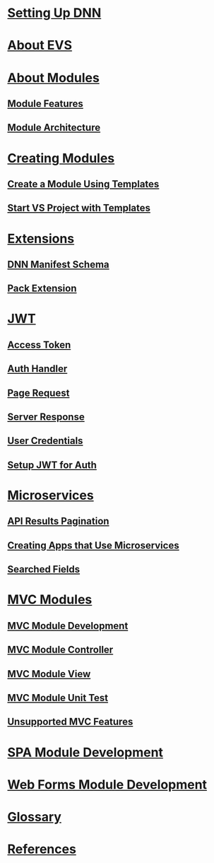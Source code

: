 # [Setting Up DNN](xref:set-up-dnn)
# [About EVS](xref:about-evs)
# [About Modules](xref:developers-about-modules-overview)
## [Module Features](xref:module-features)
## [Module Architecture](xref:module-architecture)
# [Creating Modules](xref:developers-creating-modules-overview)
## [Create a Module Using Templates](xref:create-module-using-templates)
## [Start VS Project with Templates](xref:start-vs-project-with-templates)
# [Extensions](xref:developers-extensions-overview)
## [DNN Manifest Schema](xref:dnn-manifest-schema)
## [Pack Extension](xref:developers-pack-extension)
# [JWT](xref:developers-jwt-overview)
## [Access Token](xref:developers-jwt-access-token)
## [Auth Handler](xref:developers-jwt-auth-handler)
## [Page Request](xref:developers-jwt-page-request)
## [Server Response](xref:developers-jwt-server-response)
## [User Credentials](xref:developers-jwt-user-credentials)
## [Setup JWT for Auth](xref:developers-setup-jwt-for-auth)
# [Microservices](xref:developers-microservices-overview)
## [API Results Pagination](xref:api-results-pagination)
## [Creating Apps that Use Microservices](xref:creating-apps-that-use-microservices)
## [Searched Fields](xref:searched-fields)
# [MVC Modules](xref:developers-mvc-modules-overview)
## [MVC Module Development](xref:mvc-module-development)
## [MVC Module Controller](xref:mvc-module-mvccontroller)
## [MVC Module View](xref:mvc-module-mvcviews)
## [MVC Module Unit Test](xref:mvc-module-unittest)
## [Unsupported MVC Features](xref:unsupported-mvc-features)
# [SPA Module Development](xref:spa-module-development)
# [Web Forms Module Development](web-forms-module-development)
# [Glossary](xref:glossary)
# [References](developer-references/index.md)